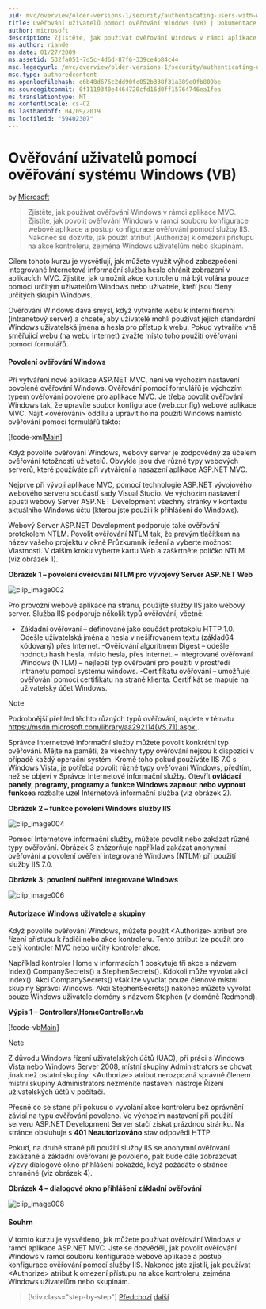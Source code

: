 ```yaml
---
uid: mvc/overview/older-versions-1/security/authenticating-users-with-windows-authentication-vb
title: Ověřování uživatelů pomocí ověřování Windows (VB) | Dokumentace Microsoftu
author: microsoft
description: Zjistěte, jak používat ověřování Windows v rámci aplikace MVC. Zjistíte, jak povolit ověřování Windows v rámci co webové aplikace...
ms.author: riande
ms.date: 01/27/2009
ms.assetid: 532fa051-7d5c-4d6d-87f6-339ce4b84c44
msc.legacyurl: /mvc/overview/older-versions-1/security/authenticating-users-with-windows-authentication-vb
msc.type: authoredcontent
ms.openlocfilehash: d6b48d676c2dd90fc052b338f31a389e0fb809be
ms.sourcegitcommit: 0f1119340e4464720cfd16d0ff15764746ea1fea
ms.translationtype: MT
ms.contentlocale: cs-CZ
ms.lasthandoff: 04/09/2019
ms.locfileid: "59402307"
---
```

# <a name="authenticating-users-with-windows-authentication-vb"></a>Ověřování uživatelů pomocí ověřování systému Windows (VB)

by [Microsoft](https://github.com/microsoft)

> Zjistěte, jak používat ověřování Windows v rámci aplikace MVC. Zjistíte, jak povolit ověřování Windows v rámci souboru konfigurace webové aplikace a postup konfigurace ověřování pomocí služby IIS. Nakonec se dozvíte, jak použít atribut [Authorize] k omezení přístupu na akce kontroleru, zejména Windows uživatelům nebo skupinám.


Cílem tohoto kurzu je vysvětlují, jak můžete využít výhod zabezpečení integrované Internetová informační služba heslo chránit zobrazení v aplikacích MVC. Zjistíte, jak umožnit akce kontroleru má být volána pouze pomocí určitým uživatelům Windows nebo uživatele, kteří jsou členy určitých skupin Windows.

Ověřování Windows dává smysl, když vytváříte webu k interní firemní (intranetový server) a chcete, aby uživatelé mohli používat jejich standardní Windows uživatelská jména a hesla pro přístup k webu. Pokud vytváříte vně směřující webu (na webu Internet) zvažte místo toho použití ověřování pomocí formulářů.

#### <a name="enabling-windows-authentication"></a>Povolení ověřování Windows

Při vytváření nové aplikace ASP.NET MVC, není ve výchozím nastavení povolené ověřování Windows. Ověřování pomocí formulářů je výchozím typem ověřování povolené pro aplikace MVC. Je třeba povolit ověřování Windows tak, že upravíte soubor konfigurace (web.config) webové aplikace MVC. Najít &lt;ověřování&gt; oddílu a upravit ho na použití Windows namísto ověřování pomocí formulářů takto:

[!code-xml[Main](authenticating-users-with-windows-authentication-vb/samples/sample1.xml)]

Když povolíte ověřování Windows, webový server je zodpovědný za účelem ověřování totožnosti uživatelů. Obvykle jsou dva různé typy webových serverů, které používáte při vytváření a nasazení aplikace ASP.NET MVC.

Nejprve při vývoji aplikace MVC, pomocí technologie ASP.NET vývojového webového serveru součástí sady Visual Studio. Ve výchozím nastavení spustí webový Server ASP.NET Development všechny stránky v kontextu aktuálního Windows účtu (kterou jste použili k přihlášení do Windows).

Webový Server ASP.NET Development podporuje také ověřování protokolem NTLM. Povolit ověřování NTLM tak, že pravým tlačítkem na název vašeho projektu v okně Průzkumník řešení a vyberte možnost Vlastnosti. V dalším kroku vyberte kartu Web a zaškrtněte políčko NTLM (viz obrázek 1).

**Obrázek 1 – povolení ověřování NTLM pro vývojový Server ASP.NET Web**

![clip_image002](authenticating-users-with-windows-authentication-vb/_static/image1.jpg)

Pro provozní webové aplikace na stranu, použijte služby IIS jako webový server. Služba IIS podporuje několik typů ověřování, včetně:

- Základní ověřování – definované jako součást protokolu HTTP 1.0. Odešle uživatelská jména a hesla v nešifrovaném textu (základ64 kódovaný) přes Internet. -Ověřování algoritmem Digest – odešle hodnotu hash hesla, místo hesla, přes internet. – Integrované ověřování Windows (NTLM) – nejlepší typ ověřování pro použití v prostředí intranetu pomocí systému windows. -Certifikátu ověřování – umožňuje ověřování pomocí certifikátu na straně klienta. Certifikát se mapuje na uživatelský účet Windows.

> [!NOTE] 
> 
> Podrobnější přehled těchto různých typů ověřování, najdete v tématu [ https://msdn.microsoft.com/library/aa292114(VS.71).aspx ](https://msdn.microsoft.com/library/aa292114(VS.71).aspx).


Správce Internetové informační služby můžete povolit konkrétní typ ověřování. Mějte na paměti, že všechny typy ověřování nejsou k dispozici v případě každý operační systém. Kromě toho pokud používáte IIS 7.0 s Windows Vista, je potřeba povolit různé typy ověřování Windows, předtím, než se objeví v Správce Internetové informační služby. Otevřít **ovládací panely, programy, programy a funkce Windows zapnout nebo vypnout funkce**a rozbalte uzel Internetová informační služba (viz obrázek 2).

**Obrázek 2 – funkce povolení Windows služby IIS**

![clip_image004](authenticating-users-with-windows-authentication-vb/_static/image2.jpg)

Pomocí Internetové informační služby, můžete povolit nebo zakázat různé typy ověřování. Obrázek 3 znázorňuje například zakázat anonymní ověřování a povolení ověření integrované Windows (NTLM) při použití služby IIS 7.0.

**Obrázek 3: povolení ověření integrované Windows**

![clip_image006](authenticating-users-with-windows-authentication-vb/_static/image3.jpg)

#### <a name="authorizing-windows-users-and-groups"></a>Autorizace Windows uživatele a skupiny

Když povolíte ověřování Windows, můžete použít &lt;Authorize&gt; atribut pro řízení přístupu k řadiči nebo akce kontroleru. Tento atribut lze použít pro celý kontroler MVC nebo určitý kontroler akce.

Například kontroler Home v informacích 1 poskytuje tři akce s názvem Index() CompanySecrets() a StephenSecrets(). Kdokoli může vyvolat akci Index(). Akci CompanySecrets() však lze vyvolat pouze členové místní skupiny Správci Windows. Akci StephenSecrets() nakonec můžete vyvolat pouze Windows uživatele domény s názvem Stephen (v doméně Redmond).

**Výpis 1 – Controllers\HomeController.vb**

[!code-vb[Main](authenticating-users-with-windows-authentication-vb/samples/sample2.vb)]

> [!NOTE]
> Z důvodu Windows řízení uživatelských účtů (UAC), při práci s Windows Vista nebo Windows Server 2008, místní skupiny Administrators se chovat jinak než ostatní skupiny. &lt;Authorize&gt; atribut nerozpozná správně členem místní skupiny Administrators nezměníte nastavení nástroje Řízení uživatelských účtů v počítači.


Přesně co se stane při pokusu o vyvolání akce kontroleru bez oprávnění závisí na typu ověřování povoleno. Ve výchozím nastavení při použití serveru ASP.NET Development Server stačí získat prázdnou stránku. Na stránce obsluhuje s **401 Neautorizováno** stav odpovědi HTTP.

Pokud, na druhé straně při použití služby IIS se anonymní ověřování zakázané a základní ověřování je povoleno, pak bude dále zobrazovat výzvy dialogové okno přihlášení pokaždé, když požádáte o stránce chráněné (viz obrázek 4).

**Obrázek 4 – dialogové okno přihlášení základní ověřování**

![clip_image008](authenticating-users-with-windows-authentication-vb/_static/image4.jpg)

#### <a name="summary"></a>Souhrn

V tomto kurzu je vysvětleno, jak můžete používat ověřování Windows v rámci aplikace ASP.NET MVC. Jste se dozvěděli, jak povolit ověřování Windows v rámci souboru konfigurace webové aplikace a postup konfigurace ověřování pomocí služby IIS. Nakonec jste zjistili, jak používat &lt;Authorize&gt; atribut k omezení přístupu na akce kontroleru, zejména Windows uživatelům nebo skupinám.

> [!div class="step-by-step"]
> [Předchozí](authenticating-users-with-forms-authentication-vb.md)
> [další](preventing-javascript-injection-attacks-vb.md)
